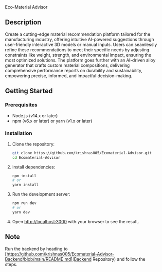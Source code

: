 Eco-Material Advisor

## Description
Create a cutting-edge material recommendation platform tailored for the manufacturing industry, offering intuitive AI-powered suggestions through user-friendly interactive 3D models or manual inputs. Users can seamlessly refine these recommendations to meet their specific needs by adjusting constraints like weight, strength, and environmental impact, ensuring the most optimized solutions. The platform goes further with an AI-driven alloy generator that crafts custom material compositions, delivering comprehensive performance reports on durability and sustainability, empowering precise, informed, and impactful decision-making.

## Getting Started

### Prerequisites
- Node.js (v14.x or later)
- npm (v6.x or later) or yarn (v1.x or later)

### Installation

1. Clone the repository:
    ```bash
    git clone https://github.com/krishnas005/Ecomaterial-Advisor.git
    cd Ecomaterial-Advisor
    ```

2. Install dependencies:
    ```bash
    npm install
    # or
    yarn install
    ```

3. Run the development server:
    ```bash
    npm run dev
    # or
    yarn dev
    ```

4. Open [http://localhost:3000](http://localhost:3000) with your browser to see the result.

## Note
Run the backend by heading to [https://github.com/krishnas005/Ecomaterial-Advisor-Backend/blob/main/README.md](Backend Repository) and follow the steps. 
